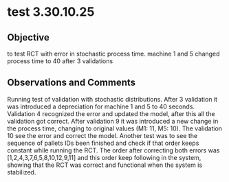 # test 3.30.10.25
## Objective 

to test RCT with error in stochastic process time. machine 1 and 5 changed process time to 40 after 3 validations

## Observations and Comments
Running test of validation with stochastic distributions. After 3 validation it was introduced a depreciation for machine 1 and 5 to 40 seconds. Validation 4 recognized the error and updated the model, after this all the validation got correct. After validation 9 it was introduced a new change in the process time, changing to original values (M1: 11, M5: 10). The validation 10 see the error and correct the model. Another test was to see the sequence of pallets IDs been finished and check if that order keeps constant while running the RCT. The order after correcting both errors was [1,2,4,3,7,6,5,8,10,12,9,11] and this order keep following in the system, showing that the RCT was correct and functional when the system is stabilized.

